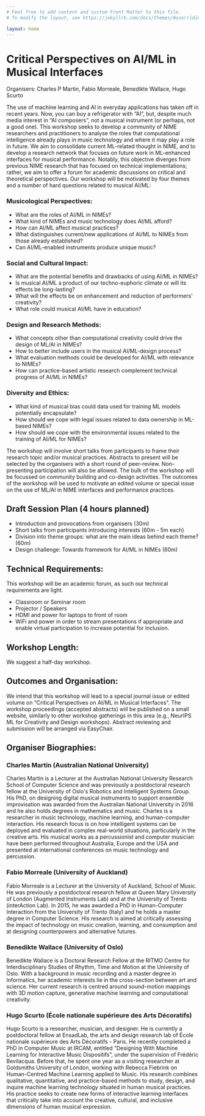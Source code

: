 ```yaml
---
# Feel free to add content and custom Front Matter to this file.
# To modify the layout, see https://jekyllrb.com/docs/themes/#overriding-theme-defaults

layout: home
---
```


# Critical Perspectives on AI/ML in Musical Interfaces

Organisers: Charles P Martin, Fabio Morreale, Benedikte Wallace, Hugo Scurto

The use of machine learning and AI in everyday applications has taken off in recent years. Now, you can buy a refrigerator with “AI”, but, despite much media interest in “AI composers”, not a musical instrument (or perhaps, not a good one). This workshop seeks to develop a community of NIME researchers and practitioners to analyse the roles that computational intelligence already plays in music technology and where it may play a role in future. 
We aim to consolidate current ML-related thought in NIME, and to develop a research network that focuses on future work in ML-enhanced interfaces for musical performance. Notably, this objective diverges from previous NIME research that has focused on technical implementations; rather, we aim to offer a forum for academic discussions on critical and theoretical perspectives. Our workshop will be motivated by four themes and a number of hard questions related to musical AI/ML:

### Musicological Perspectives:

- What are the roles of AI/ML in NIMEs?
- What kind of NIMEs and music technology does AI/ML afford?
- How can AI/ML affect musical practices?
- What distinguishes current/new applications of AI/ML to NIMEs from those already established?
- Can AI/ML-enabled instruments produce unique music?

### Social and Cultural Impact:

- What are the potential benefits and drawbacks of using AI/ML in NIMEs?
- Is musical AI/ML a product of our techno-euphoric climate or will its effects be long-lasting?
- What will the effects be on enhancement and reduction of performers' creativity?
- What role could musical AI/ML have in education?

### Design and Research Methods:

- What concepts other than computational creativity could drive the design of ML/AI in NIMEs?
- How to better include users in the musical AI/ML-design process?
- What evaluation methods could be developed for AI/ML with relevance to NIMEs?
- How can practice-based artistic research complement technical progress of AI/ML in NIMEs?

### Diversity and Ethics:

- What kind of musical bias could data used for training ML models potentially encapsulate?
- How should we cope with legal issues related to data ownership in ML-based NIMEs?
- How should we cope with the environmental issues related to the training of AI/ML for NIMEs?


The workshop will involve short talks from participants to frame their research topic and/or musical practices. Abstracts to present will be selected by the organisers with a short round of peer-review. Non-presenting participation will also be allowed. The bulk of the workshop will be focussed on community building and co-design activities. The outcomes of the workshop will be used to motivate an edited volume or special issue on the use of ML/AI in NIME interfaces and performance practices.

## Draft Session Plan (4 hours planned)

- Introduction and provocations from organisers (30m)
- Short talks from participants introducing interests (60m - 5m each)
- Division into theme groups: what are the main ideas behind each theme? (60m)
- Design challenge: Towards framework for AI/ML in NIMEs (60m)

## Technical Requirements:

This workshop will be an academic forum, as such our technical requirements are light.

- Classroom or Seminar room
- Projector / Speakers
- HDMI and power for laptops to front of room
- WiFi and power in order to stream presentations if appropriate and enable virtual participation to increase potential for inclusion.

## Workshop Length:

We suggest a half-day workshop.

## Outcomes and Organisation:

We intend that this workshop will lead to a special journal issue or edited volume on “Critical Perspectives on AI/ML in Musical Interfaces”.
The workshop proceedings (accepted abstracts) will be published on a small website, similarly to other workshop gatherings in this area (e.g., NeurIPS ML for Creativity and Design workshops). Abstract reviewing and submission will be arranged via EasyChair.

## Organiser Biographies:

### Charles Martin (Australian National University)

Charles Martin  is a Lecturer at the Australian National University Research School of Computer Science and was previously a postdoctoral research fellow at the University of Oslo's Robotics and Intelligent Systems Group. His PhD, on designing digital musical instruments to support ensemble improvisation was awarded from the Australian National University in 2016 and he also holds degrees in mathematics and music. Charles is a researcher in music technology, machine learning, and human-computer interaction. His research focus is on how intelligent systems can be deployed and evaluated in complex real-world situations, particularly in the creative arts. His musical works as a percussionist and computer musician have been performed throughout Australia, Europe and the USA and presented at international conferences on music technology and percussion.

### Fabio Morreale (University of Auckland)

Fabio Morreale is a Lecturer at the University of Auckland, School of Music. He was previously a postdoctoral research fellow at Queen Mary University of London (Augmented Instruments Lab) and at the University of Trento (interAction Lab). In 2015, he was awarded a PhD in Human-Computer Interaction from the University of Trento (Italy) and he holds a master degree in Computer Science. His research is aimed at critically assessing the impact of technology on music creation, learning, and consumption and at designing counterpowers and alternative futures. 

### Benedikte Wallace (University of Oslo)

Benedikte Wallace is a Doctoral Research Fellow at the RITMO Centre for Interdisciplinary Studies of Rhythm, Time and Motion at the University of Oslo.  With a background in music recording and a master degree in Informatics, her academic interests lie in the cross-section between art and science.  Her current research is centred around sound-motion mappings with 3D motion capture, generative machine learning and computational creativity. 

### Hugo Scurto (École nationale supérieure des Arts Décoratifs)

Hugo Scurto is a researcher, musician, and designer. He is currently a postdoctoral fellow at EnsadLab, the arts and design research lab of École nationale supérieure des Arts Décoratifs - Paris. He recently completed a PhD in Computer Music at IRCAM, entitled “Designing With Machine Learning for Interactive Music Dispositifs”, under the supervision of Frédéric Bevilacqua. Before that, he spent one year as a visiting researcher at Goldsmiths University of London, working with Rebecca Fiebrink on Human-Centred Machine Learning applied to Music. His research combines qualitative, quantitative, and practice-based methods to study, design, and inquire machine learning technology situated in human musical practices. His practice seeks to create new forms of interactive learning interfaces that critically take into account the creative, cultural, and inclusive dimensions of human musical expression.
